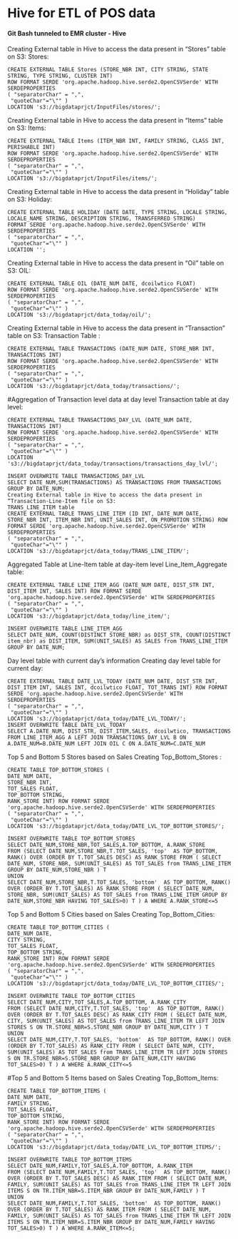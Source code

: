 # Hive for ETL of POS data

#### Git Bash tunneled to EMR cluster - Hive
Creating External table in Hive to access the data present in “Stores” table on S3:
Stores:
```hive
CREATE EXTERNAL TABLE Stores (STORE_NBR INT, CITY STRING, STATE STRING, TYPE STRING, CLUSTER INT) 
ROW FORMAT SERDE 'org.apache.hadoop.hive.serde2.OpenCSVSerde' WITH SERDEPROPERTIES  
( "separatorChar" = ",", 
 "quoteChar"="\"" )
LOCATION 's3://bigdataprjct/InputFiles/stores/';
```
Creating External table in Hive to access the data present in “Items” table on S3:
Items:
```
CREATE EXTERNAL TABLE Items (ITEM_NBR INT, FAMILY STRING, CLASS INT, PERISHABLE INT) 
ROW FORMAT SERDE 'org.apache.hadoop.hive.serde2.OpenCSVSerde' WITH SERDEPROPERTIES  
( "separatorChar" = ",", 
 "quoteChar"="\"" )
LOCATION 's3://bigdataprjct/InputFiles/items/';
```
Creating External table in Hive to access the data present in “Holiday” table on S3:
Holiday:
```
CREATE EXTERNAL TABLE HOLIDAY (DATE DATE, TYPE STRING, LOCALE STRING, LOCALE_NAME STRING, DESCRIPTION STRING, TRANSFERRED STRING) 
FORMAT SERDE 'org.apache.hadoop.hive.serde2.OpenCSVSerde' WITH SERDEPROPERTIES  
( "separatorChar" = ",", 
 "quoteChar"="\"" )
LOCATION '';
```
Creating External table in Hive to access the data present in “Oil” table on S3:
OIL:
```
CREATE EXTERNAL TABLE OIL (DATE_NUM DATE, dcoilwtico FLOAT) 
ROW FORMAT SERDE 'org.apache.hadoop.hive.serde2.OpenCSVSerde' WITH SERDEPROPERTIES  
( "separatorChar" = ",", 
 "quoteChar"="\"" )
LOCATION 's3://bigdataprjct/data_today/oil/';
```
Creating External table in Hive to access the data present in “Transaction” table on S3:
Transaction Table :
```
CREATE EXTERNAL TABLE TRANSACTIONS (DATE_NUM DATE, STORE_NBR INT, TRANSACTIONS INT) 
ROW FORMAT SERDE 'org.apache.hadoop.hive.serde2.OpenCSVSerde' WITH SERDEPROPERTIES  
( "separatorChar" = ",", 
 "quoteChar"="\"" )
LOCATION 's3://bigdataprjct/data_today/transactions/';
```
#Aggregation of Transaction level data at day level
Transaction table at day level:
```
CREATE EXTERNAL TABLE TRANSACTIONS_DAY_LVL (DATE_NUM DATE, TRANSACTIONS INT) 
ROW FORMAT SERDE 'org.apache.hadoop.hive.serde2.OpenCSVSerde' WITH SERDEPROPERTIES  
( "separatorChar" = ",", 
 "quoteChar"="\"" )
LOCATION 's3://bigdataprjct/data_today/transactions/transactions_day_lvl/';

INSERT OVERWRITE TABLE TRANSACTIONS_DAY_LVL
SELECT DATE_NUM,SUM(TRANSACTIONS) AS TRANSACTIONS FROM TRANSACTIONS GROUP BY DATE_NUM;
Creating External table in Hive to access the data present in “Transaction-Line-Item file on S3:
TRANS_LINE_ITEM table
CREATE EXTERNAL TABLE TRANS_LINE_ITEM (ID INT, DATE_NUM DATE, STORE_NBR INT, ITEM_NBR INT, UNIT_SALES INT, ON_PROMOTION STRING) ROW FORMAT SERDE 'org.apache.hadoop.hive.serde2.OpenCSVSerde' WITH SERDEPROPERTIES  
( "separatorChar" = ",", 
 "quoteChar"="\"" )
LOCATION 's3://bigdataprjct/data_today/TRANS_LINE_ITEM/';
```
Aggregated Table at Line-Item table at day-item level
Line_Item_Aggregate table:
```
CREATE EXTERNAL TABLE LINE_ITEM_AGG (DATE_NUM DATE, DIST_STR INT, DIST_ITEM INT, SALES INT) ROW FORMAT SERDE 'org.apache.hadoop.hive.serde2.OpenCSVSerde' WITH SERDEPROPERTIES  
( "separatorChar" = ",", 
 "quoteChar"="\"" )
LOCATION 's3://bigdataprjct/data_today/line_item/';

INSERT OVERWRITE TABLE LINE_ITEM_AGG
SELECT DATE_NUM, COUNT(DISTINCT STORE_NBR) as DIST_STR, COUNT(DISTINCT item_nbr) as DIST_ITEM, SUM(UNIT_SALES) AS SALES from TRANS_LINE_ITEM GROUP BY DATE_NUM; 
```

Day level table with current day’s information 
Creating day level table for current day:
```
CREATE EXTERNAL TABLE DATE_LVL_TODAY (DATE_NUM DATE, DIST_STR INT, DIST_ITEM INT, SALES INT, dcoilwtico FLOAT, TOT_TRANS INT) ROW FORMAT SERDE 'org.apache.hadoop.hive.serde2.OpenCSVSerde' WITH SERDEPROPERTIES  
( "separatorChar" = ",", 
 "quoteChar"="\"" )
LOCATION 's3://bigdataprjct/data_today/DATE_LVL_TODAY/';
INSERT OVERWRITE TABLE DATE_LVL_TODAY
SELECT A.DATE_NUM, DIST_STR, DIST_ITEM,SALES, dcoilwtico, TRANSACTIONS FROM LINE_ITEM_AGG A LEFT JOIN TRANSACTIONS_DAY_LVL B ON A.DATE_NUM=B.DATE_NUM LEFT JOIN OIL C ON A.DATE_NUM=C.DATE_NUM
```
Top 5 and Bottom 5 Stores based on Sales
Creating Top_Bottom_Stores :
```
CREATE TABLE TOP_BOTTOM_STORES (
DATE_NUM DATE,
STORE_NBR INT,
TOT_SALES FLOAT,
TOP_BOTTOM STRING,
RANK_STORE INT) ROW FORMAT SERDE 'org.apache.hadoop.hive.serde2.OpenCSVSerde' WITH SERDEPROPERTIES  
( "separatorChar" = ",", 
 "quoteChar"="\"" )
LOCATION 's3://bigdataprjct/data_today/DATE_LVL_TOP_BOTTOM_STORES/';

INSERT OVERWRITE TABLE TOP_BOTTOM_STORES 
SELECT DATE_NUM,STORE_NBR,TOT_SALES,A.TOP_BOTTOM, A.RANK_STORE
FROM (SELECT DATE_NUM,STORE_NBR,T.TOT_SALES, 'top'  AS TOP_BOTTOM, RANK() OVER (ORDER BY T.TOT_SALES DESC) AS RANK_STORE FROM ( SELECT DATE_NUM, STORE_NBR, SUM(UNIT_SALES) AS TOT_SALES from TRANS_LINE_ITEM GROUP BY DATE_NUM,STORE_NBR ) T 
UNION
SELECT DATE_NUM,STORE_NBR,T.TOT_SALES, 'bottom'  AS TOP_BOTTOM, RANK() OVER (ORDER BY T.TOT_SALES) AS RANK_STORE FROM ( SELECT DATE_NUM, STORE_NBR, SUM(UNIT_SALES) AS TOT_SALES from TRANS_LINE_ITEM GROUP BY DATE_NUM,STORE_NBR HAVING TOT_SALES>0) T ) A WHERE A.RANK_STORE<=5
```
Top 5 and Bottom 5 Cities based on Sales
Creating Top_Bottom_Cities:
```
CREATE TABLE TOP_BOTTOM_CITIES (
DATE_NUM DATE,
CITY STRING,
TOT_SALES FLOAT,
TOP_BOTTOM STRING,
RANK_STORE INT) ROW FORMAT SERDE 'org.apache.hadoop.hive.serde2.OpenCSVSerde' WITH SERDEPROPERTIES  
( "separatorChar" = ",", 
 "quoteChar"="\"" )
LOCATION 's3://bigdataprjct/data_today/DATE_LVL_TOP_BOTTOM_CITIES/';

INSERT OVERWRITE TABLE TOP_BOTTOM_CITIES 
SELECT DATE_NUM,CITY,TOT_SALES,A.TOP_BOTTOM, A.RANK_CITY
FROM (SELECT DATE_NUM,CITY,T.TOT_SALES, 'top'  AS TOP_BOTTOM, RANK() OVER (ORDER BY T.TOT_SALES DESC) AS RANK_CITY FROM ( SELECT DATE_NUM, CITY, SUM(UNIT_SALES) AS TOT_SALES from TRANS_LINE_ITEM TR LEFT JOIN STORES S ON TR.STORE_NBR=S.STORE_NBR GROUP BY DATE_NUM,CITY ) T 
UNION
SELECT DATE_NUM,CITY,T.TOT_SALES, 'bottom'  AS TOP_BOTTOM, RANK() OVER (ORDER BY T.TOT_SALES) AS RANK_CITY FROM ( SELECT DATE_NUM, CITY, SUM(UNIT_SALES) AS TOT_SALES from TRANS_LINE_ITEM TR LEFT JOIN STORES S ON TR.STORE_NBR=S.STORE_NBR GROUP BY DATE_NUM,CITY HAVING TOT_SALES>0) T ) A WHERE A.RANK_CITY<=5
```

#Top 5 and Bottom 5 Items based on Sales
Creating Top_Bottom_Items:
```
CREATE TABLE TOP_BOTTOM_ITEMS (
DATE_NUM DATE,
FAMILY STRING,
TOT_SALES FLOAT,
TOP_BOTTOM STRING,
RANK_STORE INT) ROW FORMAT SERDE 'org.apache.hadoop.hive.serde2.OpenCSVSerde' WITH SERDEPROPERTIES  
( "separatorChar" = ",", 
 "quoteChar"="\"" )
LOCATION 's3://bigdataprjct/data_today/DATE_LVL_TOP_BOTTOM_ITEMS/';

INSERT OVERWRITE TABLE TOP_BOTTOM_ITEMS 
SELECT DATE_NUM,FAMILY,TOT_SALES,A.TOP_BOTTOM, A.RANK_ITEM
FROM (SELECT DATE_NUM,FAMILY,T.TOT_SALES, 'top'  AS TOP_BOTTOM, RANK() OVER (ORDER BY T.TOT_SALES DESC) AS RANK_ITEM FROM ( SELECT DATE_NUM, FAMILY, SUM(UNIT_SALES) AS TOT_SALES from TRANS_LINE_ITEM TR LEFT JOIN ITEMS S ON TR.ITEM_NBR=S.ITEM_NBR GROUP BY DATE_NUM,FAMILY ) T 
UNION
SELECT DATE_NUM,FAMILY,T.TOT_SALES, 'bottom'  AS TOP_BOTTOM, RANK() OVER (ORDER BY T.TOT_SALES) AS RANK_ITEM FROM ( SELECT DATE_NUM, FAMILY, SUM(UNIT_SALES) AS TOT_SALES from TRANS_LINE_ITEM TR LEFT JOIN ITEMS S ON TR.ITEM_NBR=S.ITEM_NBR GROUP BY DATE_NUM,FAMILY HAVING TOT_SALES>0) T ) A WHERE A.RANK_ITEM<=5;
```
